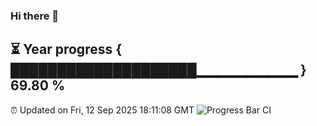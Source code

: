 ### Hi there 👋
⏳ Year progress { ████████████████████▁▁▁▁▁▁▁▁▁▁ } 69.80 %
---
⏰ Updated on Fri, 12 Sep 2025 18:11:08 GMT
![Progress Bar CI](https://github.com/Moyi321/Moyi321/workflows/Progress%20Bar%20CI/badge.svg)
